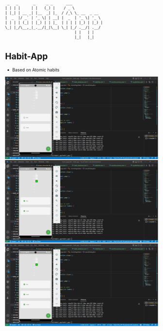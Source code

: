 ```
 _   _       _     _ _      ___              
| | | |     | |   (_) |    / _ \             
| |_| | __ _| |__  _| |_  / /_\ \_ __  _ __  
|  _  |/ _` | '_ \| | __| |  _  | '_ \| '_ \
| | | | (_| | |_) | | |_  | | | | |_) | |_) |
\_| |_/\__,_|_.__/|_|\__| \_| |_/ .__/| .__/
                                | |   | |    
                                |_|   |_|    

```
# Habit-App
 - Based on Atomic habits

![](https://github.com/rbuwaENG/Habit-App/blob/main/cam1.JPG?raw=true)
![](https://github.com/rbuwaENG/Habit-App/blob/main/cam2.JPG?raw=true)
![](https://github.com/rbuwaENG/Habit-App/blob/main/cam3.JPG?raw=true)
